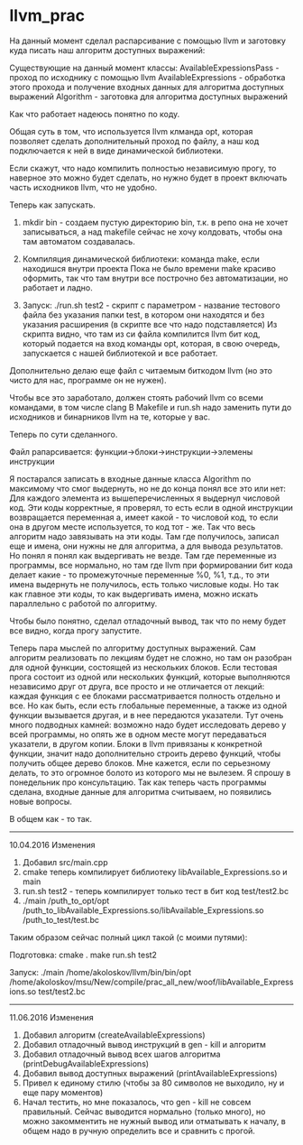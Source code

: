 # llvm_prac

На данный момент сделал распарсивание с помощью llvm и заготовку куда писать наш алгоритм доступных выражений:

Существующие на данный момент классы:
AvailableExpessionsPass - проход по исходнику с помощью llvm
AvailableExpressions - обработка этого прохода и получение входных данных для алгоритма доступных выражений
Algorithm - заготовка для алгоритма доступных выражений

Как что работает надеюсь понятно по коду.

Общая суть в том, что используется llvm клманда opt, которая позволяет сделать дополнительный проход по файлу,
а наш код подключается к ней в виде динамической библиотеки.

Если скажут, что надо компилить полностью независимую прогу, то наверное это можно будет сделать, но
нужно будет в проект включать часть исходников llvm, что не удобно.

Теперь как запускать.

1) mkdir bin - создаем пустую директорию bin, т.к. в репо она не хочет записываться, а над makefile сейчас не хочу
колдовать, чтобы она там автоматом создавалась.

2) Компиляция динамической библиотеки: команда make, если находишся внутри проекта
Пока не было времени make красиво оформить, так что там внутри все построчно без автоматизации, но работает и ладно.

3) Запуск: ./run.sh test2 - скрипт с параметром - название тестового файла без указания папки test, в котором они находятся
и без указания расширения (в скрипте все что надо подставляется)
Из скрипта видно, что там из си файла компилится llvm бит код, который подается на вход команды opt, которая, в свою очередь,
запускается с нашей библиотекой и все работает.

Дополнительно делаю еще файл с читаемым биткодом llvm (но это чисто для нас, программе он не нужен).

Чтобы все это заработало, должен стоять рабочий llvm со всеми командами, в том числе clang
В Makefile и run.sh надо заменить пути до исходников и бинарников llvm на те, которые у вас.

Теперь по сути сделанного.

Файл рапарсивается: функции->блоки->инструкции->элемены инструкции

Я постарался записать в входные данные класса Algorithm по максимому что смог выдернуть, но не до конца понял все это или нет:
Для каждого элемента из вышеперечисленных я выдернул числовой код. Эти коды корректные, я проверял,
то есть если в одной инструкции возвращается переменная a, имеет какой - то числовой код, то если
она в другом месте используется, то код тот - же. Так что весь алгоритм надо завязывать на эти коды.
Там где получилось, записал еще и имена, они нужны не для алгоритма, а для вывода результатов.
Но понял я понял как выдергивать не везде. Там где переменные из программы, все нормально, но там
где llvm при формировании бит кода делает какие - то промежуточные переменные %0, %1,  т.д., то эти
имена выдернуть не получилось, есть только числовые коды.
Но так как главное эти коды, то как выдергивать имена, можно искать параллельно с работой по алгоритму.

Чтобы было понятно, сделал отладочный вывод, так что по нему будет все видно, когда прогу запустите.

Теперь пара мыслей по алгоритму доступных выражений.
Сам алгоритм реализовать по лекциям будет не сложно, но там он разобран для одной функции, состоящей из нескольких блоков.
Если тестовая прога состоит из одной или нескольких функций, которые выполняются независимо друг от друга, все просто
и не отличается от лекций: каждая функция с ее блоками рассматривается полность отдельно и все.
Но как быть, если есть глобальные переменные, а также из одной функции вызывается другая, и в нее передаются указатели.
Тут очень много подводных камней: возможно надо будет исследовать дерево у всей программы, но опять же в одном месте
могут передаваться указатели, в другом копии.
Блоки в llvm привязаны к конкретной функции, значит надо дополнительно строить дерево функций, чтобы получить общее дерево блоков.
Мне кажется, если по серьезному делать, то это огромное болото из которого мы не вылезем.
Я спрошу в понедельник про консультацию. Так как теперь часть программы сделана, входные данные для алгоритма считываем,
но появились новые вопросы.

В общем как - то так.

----------------------------------------------
10.04.2016
Изменения
1) Добавил src/main.cpp
2) cmake теперь компилирует библиотеку libAvailable_Expressions.so и main
3) run.sh test2 - теперь компилирует только тест в бит код test/test2.bc
4) ./main /puth_to_opt/opt /puth_to_libAvailable_Expressions.so/libAvailable_Expressions.so /puth_to_test/test.bc

Таким образом сейчас полный цикл такой (с моими путями):

Подготовка:
cmake .
make
run.sh test2

Запуск:
./main /home/akoloskov/llvm/bin/bin/opt /home/akoloskov/msu/New/compile/prac_all_new/woof/libAvailable_Expressions.so test/test2.bc

------------------------------------------------
11.06.2016
Изменения
1) Добавил алгоритм (createAvailableExpressions)
2) Добавил отладочный вывод инструкций в gen - kill и алгоритм
3) Добавил отладочный вывод всех шагов алгоритма
   (printDebugAvailableExpressions)
4) Добавил вывод доступных выражений (printAvailableExpressions)
5) Привел к единому стилю (чтобы за 80 символов не выходило, ну и еще
   пару моментов)
6) Начал тестить, но мне показалось, что gen - kill не совсем правильный.
   Сейчас выводится нормально (только много), но можно закомментить
   не нужный вывод или отматывать к началу, в общем надо в ручную определить
   все и сравнить с прогой.



